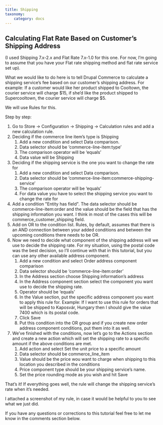 ```yaml
---
title: Shipping
taxonomy:
    category: docs
---
```


## Calculating Flat Rate Based on Customer’s Shipping Address

(I used Shipping 7.x-2.x and Flat Rate 7.x-1.0 for this one. For now, I’m going to assume that you have your Flat rate shipping method and flat rate service set up).

What we would like to do here is to tell Drupal Commerce to calculate a shipping service’s fee based on our customer’s shipping address. For example: If a customer would like her product shipped to Cooltown, the courier service will charge $15, if she’d like the product shipped to Supercooltown, the courier service will charge $5.

We will use Rules for this.

Step by step:
<ol>
	<li>Go to Store -> Configuration -> Shipping -> Calculation rules and add a new calculation rule.</li>
  <li>
    Deciding if the commerce line item’s type is Shipping
    <ol>
      <li>Add a new condition and select Data comparison.</li>
      <li>Data selector should be ‘commerce-line-item:type’</li>
      <li>The comparison operator will be ‘equals’</li>
      <li>Data value will be Shipping</li>
    </ol>
  </li>
  <li>
    Deciding if the shipping service is the one you want to change the rate for
    <ol>
      <li>Add a new condition and select Data comparison.</li>
      <li>Data selector should be ‘commerce-line-item:commerce-shipping-service’</li>
      <li>The comparison operator will be ‘equals’</li>
      <li>For data value you have to select the shipping service you want to change the rate for</li>
    </ol>
  </li>
<li>
Add a condition "Entity has field". The data selector should be commerce-line-item:order and the value should be the field that has the shipping information you want. I think in most of the cases this will be commerce_customer_shipping field.
</li>
  <li>Add on OR to the condition list. Rules, by default, assumes that there is an AND connection between your added conditions and between the upcoming conditions there needs to be OR.</li>
  <li>Now we need to decide what component of the shipping address will we use to decide the shipping rate. For my situation, using the postal code was the best decision, so I’ll continue with that in this tutorial, but you can use any other available address component.
    <ol>
      <li>Add a new condition and select Order address component comparison</li>
      <li>Data selector should be ‘commerce-line-item:order’</li>
      <li>In the Address section choose Shipping information’s address</li>
      <li>In the Address component section select the component you want use to decide the shipping rate.</li>
      <li>Operator should be ‘equals’</li>
      <li>In the Value section, put the specific address component you want to apply this rule for. Example: If I want to use this rule for orders that will be shipped to Kaposvár, Hungary then I should give the value 7400 which is its postal code.</li>
      <li>Click Save</li>
      <li>Put this condition into the OR group and if you create new order address component conditions, put them into it as well.</li>
    </ol>
  </li>
  <li>
    We’ve finished with the conditions, now let’s go to the Actions section and create a new action which will set the shipping rate to a specific amount if the above conditions are met.
    <ol>
      <li>Add action and select Set the unit price to a specific amount</li>
      <li>Data selector should be commerce_line_item</li>
      <li>Value should be the price wou want to charge when shipping to this location you described in the conditions</li>
      <li>Price component type should be your shipping service’s name.</li>
      <li>Set the price rounding mode as you wish and hit Save</li>
    </ol>
  </li>
</ol>

That’s it! If everything goes well, the rule will change the shipping service’s rate when it’s needed.

I attached a screenshot of my rule, in case it would be helpful to you to see what we just did.

If you have any questions or corrections to this tutorial feel free to let me know in the comments section below.